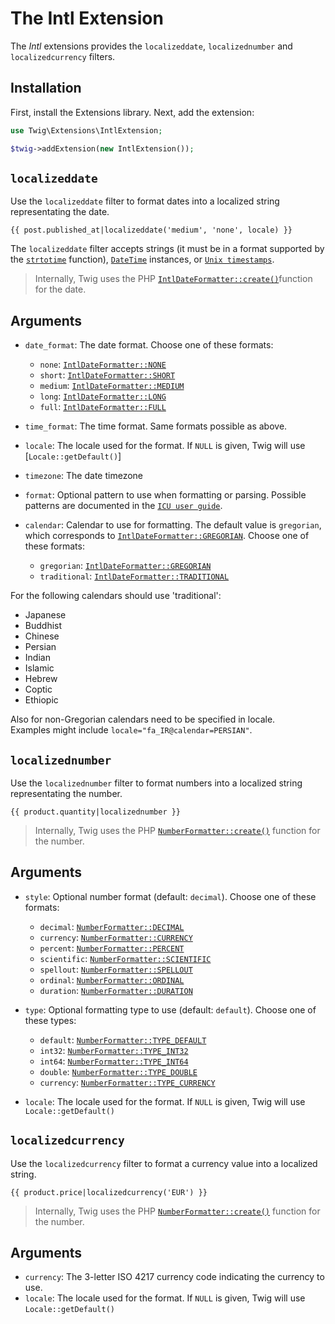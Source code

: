 # The Intl Extension

The *Intl* extensions provides the `localizeddate`, `localizednumber` and `localizedcurrency` filters.

## Installation

First, install the Extensions library. Next, add the extension:

```php
use Twig\Extensions\IntlExtension;

$twig->addExtension(new IntlExtension());
```

## `localizeddate`

Use the `localizeddate` filter to format dates into a localized string representating the date.

```twig
{{ post.published_at|localizeddate('medium', 'none', locale) }}
```

The `localizeddate` filter accepts strings (it must be in a format supported by the [`strtotime`] function), [`DateTime`] instances, or [`Unix timestamps`].

> Internally, Twig uses the PHP [`IntlDateFormatter::create()`]function for the date.

## Arguments

* `date_format`: The date format. Choose one of these formats:

  * `none`: [`IntlDateFormatter::NONE`]
  * `short`: [`IntlDateFormatter::SHORT`]
  * `medium`: [`IntlDateFormatter::MEDIUM`]
  * `long`: [`IntlDateFormatter::LONG`]
  * `full`: [`IntlDateFormatter::FULL`]

* `time_format`: The time format. Same formats possible as above.
* `locale`: The locale used for the format. If `NULL` is given, Twig will use [`Locale::getDefault()`]
* `timezone`: The date timezone
* `format`: Optional pattern to use when formatting or parsing. Possible patterns are documented in the [`ICU user guide`].
* `calendar`: Calendar to use for formatting. The default value is `gregorian`, which corresponds to [`IntlDateFormatter::GREGORIAN`]. Choose one of these formats:

  * `gregorian`: [`IntlDateFormatter::GREGORIAN`]
  * `traditional`: [`IntlDateFormatter::TRADITIONAL`]

For the following calendars should use 'traditional':

 * Japanese
 * Buddhist
 * Chinese
 * Persian
 * Indian
 * Islamic
 * Hebrew
 * Coptic
 * Ethiopic

Also for non-Gregorian calendars need to be specified in locale.  
Examples might include `locale="fa_IR@calendar=PERSIAN"`.

## `localizednumber`

Use the `localizednumber` filter to format numbers into a localized string representating the number.

```twig
{{ product.quantity|localizednumber }}
```

> Internally, Twig uses the PHP [`NumberFormatter::create()`] function for the number.

## Arguments

* `style`: Optional number format (default: `decimal`). Choose one of these formats:

  * `decimal`: [`NumberFormatter::DECIMAL`]
  * `currency`: [`NumberFormatter::CURRENCY`]
  * `percent`: [`NumberFormatter::PERCENT`]
  * `scientific`: [`NumberFormatter::SCIENTIFIC`]
  * `spellout`: [`NumberFormatter::SPELLOUT`]
  * `ordinal`: [`NumberFormatter::ORDINAL`]
  * `duration`: [`NumberFormatter::DURATION`]

* `type`: Optional formatting type to use (default: `default`). Choose one of these types:

  * `default`: [`NumberFormatter::TYPE_DEFAULT`]
  * `int32`: [`NumberFormatter::TYPE_INT32`]
  * `int64`: [`NumberFormatter::TYPE_INT64`]
  * `double`: [`NumberFormatter::TYPE_DOUBLE`]
  * `currency`: [`NumberFormatter::TYPE_CURRENCY`]

* `locale`: The locale used for the format. If `NULL` is given, Twig will use `Locale::getDefault()`

## `localizedcurrency`

Use the `localizedcurrency` filter to format a currency value into a localized string.

```twig
{{ product.price|localizedcurrency('EUR') }}
```

> Internally, Twig uses the PHP [`NumberFormatter::create()`] function for the number.

## Arguments

* `currency`: The 3-letter ISO 4217 currency code indicating the currency to use.
* `locale`: The locale used for the format. If `NULL` is given, Twig will use `Locale::getDefault()`

[`strtotime`]: http://php.net/strtotime
[`DateTime`]: http://php.net/DateTime
[`Unix timestamps`]: http://en.wikipedia.org/wiki/Unix_time
[`IntlDateFormatter::create()`]: http://php.net/manual/en/intldateformatter.create.php
[`IntlDateFormatter::NONE`]: http://php.net/manual/en/class.intldateformatter.php#intldateformatter.constants.none
[`IntlDateFormatter::SHORT`]: http://php.net/manual/en/class.intldateformatter.php#intldateformatter.constants.short
[`IntlDateFormatter::MEDIUM`]: http://php.net/manual/en/class.intldateformatter.php#intldateformatter.constants.medium
[`IntlDateFormatter::LONG`]: http://php.net/manual/en/class.intldateformatter.php#intldateformatter.constants.long
[`IntlDateFormatter::FULL`]: http://php.net/manual/en/class.intldateformatter.php#intldateformatter.constants.full
[`IntlDateFormatter::GREGORIAN`]: http://php.net/IntlDateFormatter#intldateformatter.constants.gregorian
[`IntlDateFormatter::TRADITIONAL`]: http://php.net/IntlDateFormatter#intldateformatter.constants.traditional
[`ICU user guide`]: http://userguide.icu-project.org/formatparse/datetime
[`NumberFormatter::create()`]: http://php.net/manual/en/numberformatter.create.php
[`NumberFormatter::DECIMAL`]: http://php.net/manual/en/class.numberformatter.php#numberformatter.constants.decimal
[`NumberFormatter::CURRENCY`]: http://php.net/manual/en/class.numberformatter.php#numberformatter.constants.currency
[`NumberFormatter::PERCENT`]: http://php.net/manual/en/class.numberformatter.php#numberformatter.constants.percent
[`NumberFormatter::SCIENTIFIC`]: http://php.net/manual/en/class.numberformatter.php#numberformatter.constants.scientific
[`NumberFormatter::SPELLOUT`]: http://php.net/manual/en/class.numberformatter.php#numberformatter.constants.spellout
[`NumberFormatter::ORDINAL`]: http://php.net/manual/en/class.numberformatter.php#numberformatter.constants.ordinal
[`NumberFormatter::DURATION`]: http://php.net/manual/en/class.numberformatter.php#numberformatter.constants.duration
[`NumberFormatter::TYPE_DEFAULT`]: http://php.net/manual/en/class.numberformatter.php#numberformatter.constants.type-default
[`NumberFormatter::TYPE_INT32`]: http://php.net/manual/en/class.numberformatter.php#numberformatter.constants.type-int32
[`NumberFormatter::TYPE_INT64`]: http://php.net/manual/en/class.numberformatter.php#numberformatter.constants.type-int64
[`NumberFormatter::TYPE_DOUBLE`]: http://php.net/manual/en/class.numberformatter.php#numberformatter.constants.type-double
[`NumberFormatter::TYPE_CURRENCY`]: http://php.net/manual/en/class.numberformatter.php#numberformatter.constants.type-currency
